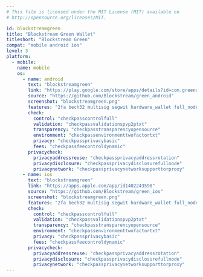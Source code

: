 ```yaml
---
# This file is licensed under the MIT License (MIT) available on
# http://opensource.org/licenses/MIT.

id: blockstreamgreen
title: "Blockstream Green Wallet"
titleshort: "Blockstream Green"
compat: "mobile android ios"
level: 3
platform:
  - mobile:
    name: mobile
    os:
      - name: android
        text: "blockstreamgreen"
        link: "https://play.google.com/store/apps/details?id=com.greenaddress.greenbits_android_wallet"
        source: "https://github.com/Blockstream/green_android"
        screenshot: "blockstreamgreen.png"
        features: "2fa bech32 multisig segwit hardware_wallet full_node"
        check:
          control: "checkpasscontrolfull"
          validation: "checkpassvalidationspvp2ptxt"
          transparency: "checkpasstransparencyopensource"
          environment: "checkpassenvironmenttwofactortxt"
          privacy: "checkpassprivacybasic"
          fees: "checkpassfeecontroldynamic"
        privacycheck:
          privacyaddressreuse: "checkpassprivacyaddressrotation"
          privacydisclosure: "checkpassprivacydisclosurefullnode"
          privacynetwork: "checkpassprivacynetworksupporttorproxy"
      - name: ios
        text: "blockstreamgreen"
        link: "https://apps.apple.com/app/id1402243590"
        source: "https://github.com/Blockstream/green_ios"
        screenshot: "blockstreamgreen.png"
        features: "2fa bech32 multisig segwit hardware_wallet full_node"
        check:
          control: "checkpasscontrolfull"
          validation: "checkpassvalidationspvp2ptxt"
          transparency: "checkpasstransparencyopensource"
          environment: "checkpassenvironmenttwofactortxt"
          privacy: "checkpassprivacybasic"
          fees: "checkpassfeecontroldynamic"
        privacycheck:
          privacyaddressreuse: "checkpassprivacyaddressrotation"
          privacydisclosure: "checkpassprivacydisclosurefullnode"
          privacynetwork: "checkpassprivacynetworksupporttorproxy"
---
```

